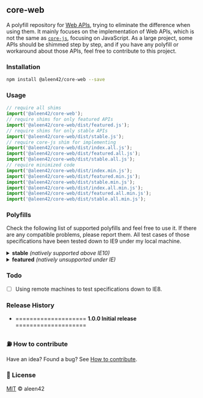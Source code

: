 <!-- AUTOMATICALLY GENERATED BY RUNNING: npm run document -->
## core-web

A polyfill repository for [Web APIs](https://developer.mozilla.org/en-US/docs/Web/API), trying to eliminate the difference when using them. It mainly focuses on the implementation of Web APIs, which is not the same as [`core-js`](https://github.com/zloirock/core-js/), focusing on JavaScript. As a large project, some APIs should be shimmed step by step, and if you have any polyfill or workaround about those APIs, feel free to contribute to this project.

### Installation

```bash
npm install @aleen42/core-web --save
```

### Usage

```js
// require all shims
import('@aleen42/core-web');
// require shims for only featured APIs
import('@aleen42/core-web/dist/featured.js');
// require shims for only stable APIs
import('@aleen42/core-web/dist/stable.js');
// require core-js shim for implementing
import('@aleen42/core-web/dist/index.all.js');
import('@aleen42/core-web/dist/featured.all.js');
import('@aleen42/core-web/dist/stable.all.js');
// require minimized code
import('@aleen42/core-web/dist/index.min.js');
import('@aleen42/core-web/dist/featured.min.js');
import('@aleen42/core-web/dist/stable.min.js');
import('@aleen42/core-web/dist/index.all.min.js');
import('@aleen42/core-web/dist/featured.all.min.js');
import('@aleen42/core-web/dist/stable.all.min.js');
```

### Polyfills

Check the following list of supported polyfills and feel free to use it. If there are any compatible problems, please report them. All test cases of those specifications have been tested down to IE9 under my local machine.

<details>
    <summary><b>stable</b> <i>(natively supported above IE10)</i></summary>
    <ul>
        <li>Blob (<a href="https://developer.mozilla.org/en-US/docs/Web/API/Blob/Blob" target=_blank>constructor</a>, <a href="https://developer.mozilla.org/en-US/docs/Web/API/Blob/stream" target=_blank>stream</a>, <a href="https://developer.mozilla.org/en-US/docs/Web/API/Blob/arrayBuffer" target=_blank>arrayBuffer</a>, <a href="https://developer.mozilla.org/en-US/docs/Web/API/Blob/text" target=_blank>text</a>)</li>
        <li>Event (<a href="https://developer.mozilla.org/en-US/docs/Web/API/Event/preventDefault" target=_blank>preventDefault</a>, <a href="https://developer.mozilla.org/en-US/docs/Web/API/Event/stopPropagation" target=_blank>stopPropagation</a>)</li>
        <li>EventTarget (<a href="https://developer.mozilla.org/en-US/docs/Web/API/EventTarget/addEventListener" target=_blank>addEventListener</a>, <a href="https://developer.mozilla.org/en-US/docs/Web/API/EventTarget/removeEventListener" target=_blank>removeEventListener</a>)</li>
        <li>File (<a href="https://developer.mozilla.org/en-US/docs/Web/API/File/File" target=_blank>constructor</a>)</li>
        <li>FileReader (<a href="https://developer.mozilla.org/en-US/docs/Web/API/FileReader/FileReader" target=_blank>constructor</a>)</li>
        <li><a href="https://developer.mozilla.org/en-US/docs/Web/API/FormData" target=_blank>FormData</a></li>
        <li>Global (<a href="https://developer.mozilla.org/en-US/docs/Web/API/atob" target=_blank>atob</a>, <a href="https://developer.mozilla.org/en-US/docs/Web/API/btoa" target=_blank>btoa</a>, <a href="https://developer.mozilla.org/en-US/docs/Web/API/console" target=_blank>console</a>)</li>
        <li>HTMLElement (<a href="https://developer.mozilla.org/en-US/docs/Web/API/HTMLElement/focus" target=_blank>focus</a>)</li>
        <li>HTMLOptionElement (<a href="https://developer.mozilla.org/en-US/docs/Web/API/HTMLOptionElement/Option" target=_blank>Option</a>)</li>
        <li>URL (<a href="https://developer.mozilla.org/en-US/docs/Web/API/URL/URL" target=_blank>constructor</a>, <a href="https://developer.mozilla.org/en-US/docs/Web/API/URLSearchParams/URLSearchParams" target=_blank>URLSearchParams</a>)</li>
        <li>XMLHttpRequest (<a href="https://developer.mozilla.org/en-US/docs/Web/API/XMLHttpRequest/send" target=_blank>send</a>)</li>
    </ul>
</details>
<details>
    <summary><b>featured</b> <i>(natively unsupported under IE)</i></summary>
    <ul>
        <li>Streams (<a href="https://developer.mozilla.org/en-US/docs/Web/API/ReadableStream" target=_blank>ReadableStream</a>, <a href="https://developer.mozilla.org/en-US/docs/Web/API/WritableStream" target=_blank>WritableStream</a>)</li>
        <li>Text (<a href="https://developer.mozilla.org/en-US/docs/Web/API/TextEncoder" target=_blank>TextEncoder</a>, <a href="https://developer.mozilla.org/en-US/docs/Web/API/TextDecoder" target=_blank>TextDecoder</a>)</li>
    </ul>
</details>

### Todo

- [ ] Using remote machines to test specifications down to IE8.

### Release History

* ==================== **1.0.0 Initial release** ====================

### :fuelpump: How to contribute

Have an idea? Found a bug? See [How to contribute](https://wiki.aleen42.com/contribution.html).

### :scroll: License

[MIT](https://wiki.aleen42.com/MIT.html) © aleen42

